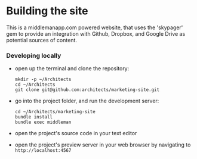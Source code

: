 # Building the site

This is a middlemanapp.com powered website, that uses the 'skypager'
gem to provide an integration with Github, Dropbox, and Google Drive as
potential sources of content.

### Developing locally

- open up the terminal and clone the repository:

  ```
  mkdir -p ~/Architects
  cd ~/Architects
  git clone git@github.com:architects/marketing-site.git
  ```

- go into the project folder, and run the development server:

  ```
  cd ~/Architects/marketing-site
  bundle install
  bundle exec middleman
  ```

- open the project's source code in your text editor
- open the project's preview server in your web browser by navigating to
  `http://localhost:4567`

